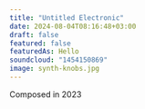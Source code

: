 ```yaml
---
title: "Untitled Electronic"
date: 2024-08-04T08:16:48+03:00
draft: false
featured: false
featuredAs: Hello
soundcloud: "1454150869"
image: synth-knobs.jpg
---
```

<!--more-->
Composed in 2023

